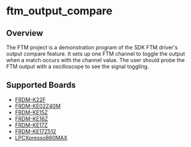 # ftm_output_compare

## Overview
The FTM project is a demonstration program of the SDK FTM driver's output compare feature.
It sets up one FTM channel to toggle the output when a match occurs with the channel value. The user
should probe the FTM output with a oscilloscope to see the signal toggling.

## Supported Boards
- [FRDM-K22F](../../../_boards/frdmk22f/driver_examples/ftm/output_compare/example_board_readme.md)
- [FRDM-KE02Z40M](../../../_boards/frdmke02z40m/driver_examples/ftm/output_compare/example_board_readme.md)
- [FRDM-KE15Z](../../../_boards/frdmke15z/driver_examples/ftm/output_compare/example_board_readme.md)
- [FRDM-KE16Z](../../../_boards/frdmke16z/driver_examples/ftm/output_compare/example_board_readme.md)
- [FRDM-KE17Z](../../../_boards/frdmke17z/driver_examples/ftm/output_compare/example_board_readme.md)
- [FRDM-KE17Z512](../../../_boards/frdmke17z512/driver_examples/ftm/output_compare/example_board_readme.md)
- [LPCXpresso860MAX](../../../_boards/lpcxpresso860max/driver_examples/ftm/output_compare/example_board_readme.md)
